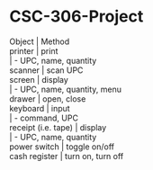 CSC-306-Project
===============
Object              | Method
<br>
printer             | print
<br>
<sp>                | - UPC, name, quantity
<br>
scanner             | scan UPC
<br>
screen              | display
<br>
                    | - UPC, name, quantity, menu
<br>
drawer              | open, close
<br>
keyboard            | input
<br>
                    | - command, UPC
<br>
receipt (i.e. tape) | display
<br>
                    | - UPC, name, quantity
<br>
power switch        | toggle on/off
<br>
cash register       | turn on, turn off
